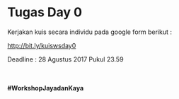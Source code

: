 # Tugas Day 0

Kerjakan kuis secara individu pada google form berikut :

http://bit.ly/kuiswsday0 

Deadline : 28 Agustus 2017 Pukul 23.59
<br> <br> <br>
 
 

**#WorkshopJayadanKaya**
